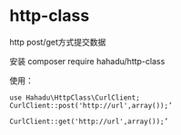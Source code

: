 # http-class
http post/get方式提交数据


安装 composer require hahadu/http-class

使用：

```puml
use Hahadu\HttpClass\CurlClient;
CurlClient::post('http://url',array());’

CurlClient::get('http://url',array());’

```
